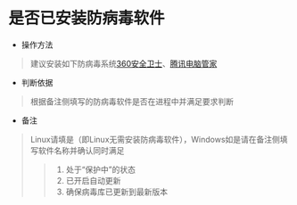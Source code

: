 # 是否已安装防病毒软件
- 操作方法
> 建议安装如下防病毒系统[360安全卫士](http://weishi.360.cn/?source=homepage)、[腾讯电脑管家](https://guanjia.qq.com)

- 判断依据
> 根据备注侧填写的防病毒软件是否在进程中并满足要求判断

- 备注
> Linux请填是（即Linux无需安装防病毒软件），Windows如是请在备注侧填写软件名称并确认同时满足
>> 1. 处于“保护中”的状态
>> 2. 已开启自动更新
>> 3. 确保病毒库已更新到最新版本